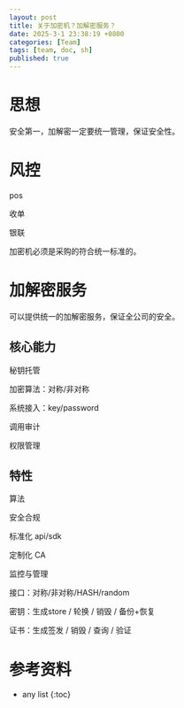 ```yaml
---
layout: post
title: 关于加密机？加解密服务？
date: 2025-3-1 23:38:19 +0800
categories: [Team]
tags: [team, doc, sh]
published: true
---
```



# 思想

安全第一，加解密一定要统一管理，保证安全性。


# 风控

pos

收单

银联

加密机必须是采购的符合统一标准的。

# 加解密服务

可以提供统一的加解密服务，保证全公司的安全。

## 核心能力

秘钥托管

加密算法：对称/非对称

系统接入：key/password

调用审计

权限管理

## 特性

算法

安全合规

标准化 api/sdk

定制化  CA

监控与管理

接口：对称/非对称/HASH/random 

密钥：生成store / 轮换 / 销毁 / 备份+恢复

证书：生成签发 / 销毁 / 查询  / 验证


# 参考资料

* any list
{:toc}